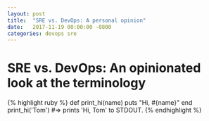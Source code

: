 ```yaml
---
layout: post
title:  "SRE vs. DevOps: A personal opinion"
date:   2017-11-19 00:00:00 -0800
categories: devops sre
---
```

# SRE vs. DevOps: An opinionated look at the terminology

{% highlight ruby %}
def print_hi(name)
  puts "Hi, #{name}"
end
print_hi('Tom')
#=> prints 'Hi, Tom' to STDOUT.
{% endhighlight %}
